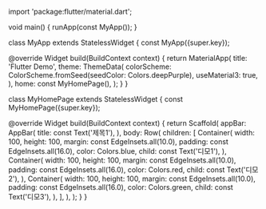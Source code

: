 import 'package:flutter/material.dart';

void main() {
  runApp(const MyApp());
}

class MyApp extends StatelessWidget {
  const MyApp({super.key});

  @override
  Widget build(BuildContext context) {
    return MaterialApp(
      title: 'Flutter Demo',
      theme: ThemeData(
        colorScheme: ColorScheme.fromSeed(seedColor: Colors.deepPurple),
        useMaterial3: true,
      ),
      home: const MyHomePage(),
    );
  }
}

class MyHomePage extends StatelessWidget {
  const MyHomePage({super.key});

  @override
  Widget build(BuildContext context) {
    return Scaffold(
      appBar: AppBar(
        title: const Text('제목1'),
      ),
      body: Row(
        children: [
          Container(
            width: 100,
            height: 100,
            margin: const EdgeInsets.all(10.0),
            padding: const EdgeInsets.all(16.0),
            color: Colors.blue,
            child: const Text('디모1'),
          ),
          Container(
            width: 100,
            height: 100,
            margin: const EdgeInsets.all(10.0),
            padding: const EdgeInsets.all(16.0),
            color: Colors.red,
            child: const Text('디모2'),
          ),
          Container(
            width: 100,
            height: 100,
            margin: const EdgeInsets.all(10.0),
            padding: const EdgeInsets.all(16.0),
            color: Colors.green,
            child: const Text('디모3'),
          ),
        ],
      ),
    );
  }
}

